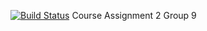 [![Build Status](https://travis-ci.com/kasarama/Gruppe9CA2.svg?branch=master)](https://travis-ci.com/kasarama/Gruppe9CA2)
Course Assignment 2
Group 9
